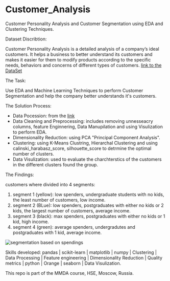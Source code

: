# Customer_Analysis
Customer Personality Analysis and Customer Segmentation using EDA and Clustering Techniques.

Dataset Discribtion: 

Customer Personality Analysis is a detailed analysis of a company’s ideal customers. 
It helps a business to better understand its customers and makes it easier for them to modify products according to the specific needs, behaviors and concerns of different types of customers.
[link to the DataSet](https://www.kaggle.com/datasets/imakash3011/customer-personality-analysis)

The Task: 

Use EDA and Machine Learning Techniques to perform Customer Segmentation and help the company better understands it's customers.

The Solution Process:

- Data Pocession: from the [link]((https://www.kaggle.com/datasets/imakash3011/customer-personality-analysis))
- Data Cleaning and Preprocessing: includes removing unnesseacry columns, feature Enginnering, Data Manupilation and using Visulization to perform EDA.
- Dimensionality Reduction: using PCA "Principal Component Analysis".
- Clustering: using K-Means Clustring, Hierarchal Clustering and using calinski_harabasz_score, silhouette_score to detrmine the optimal number of clusters.
- Data Visulization: used to evaluate the charchterstics of the customers in the different clusters found the group.

The Findings:

customers where divided into 4 segments:
1. segment 1 (yellow): low spenders, undergraduate students with no kids, the least number of customers, low income.
2. segment 2 (BLue): low spenders, postgraduates with either no kids or 2 kids, the largest number of customers, average income.
3. segment 3 (black): max spenders, postgraduates with either no kids or 1 kid, high income.
4. segment 4 (green): average spenders, undergradutes and postgraduates with 1 kid, average income.

![segmentation based on spendings](https://github.com/FaresGh1997/Customer_Analysis/assets/114985388/81557deb-013f-49ac-9472-4fd3f05afcf9)

Skills developed: pandas | scikit-learn | matplotlib | numpy | Clustering | Data Processing | Feature engineering | Dimensionality Reduction | Quality metrics | python | Orange | seaborn | Data Visulization.


This repo is part of the MMDA course, HSE, Moscow, Russia.




